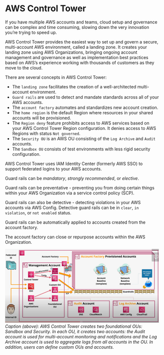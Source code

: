 # AWS Control Tower

If you have multiple AWS accounts and teams, cloud setup and governance can be complex and time consuming, slowing down the very innovation you’re trying to speed up. 

AWS Control Tower provides the easiest way to set up and govern a secure, multi-account AWS environment, called a landing zone. It creates your landing zone using AWS Organizations, bringing ongoing account management and governance as well as implementation best practices based on AWS’s experience working with thousands of customers as they move to the cloud.

There are several concepts in AWS Control Tower:
- The `landing zone` facilitates the creation of a well-architected multi-account environment.
- `Guard rails` are used to detect and mandate standards across all of your AWS accounts.
- The `account factory` automates and standardizes new account creation.
- The `home region` is the default Region where resources in your shared accounts will be provisioned.
- The `Region deny` feature prohibits access to AWS services based on your AWS Control Tower Region configuration. It denies access to AWS Regions with status `Not governed`.
- The `Security OU` is an AWS OU consisting of the `Log Archive` and `Audit` accounts.
- The `Sandbox OU` consists of test environments with less rigid security configuration.

AWS Control Tower uses IAM Identity Center (formerly AWS SSO) to support federated logins to your AWS accounts.

Guard rails can be *mandatory*, *strongly recommended*, or *elective*. 

Guard rails can be preventative - preventing you from doing certain things within your AWS Organization via a service control policy (SCP).

Guard rails can also be detective - detecting violations in your AWS accounts via AWS Config. Detective guard rails can be in `clear`, `in violation`, or `not enabled` status.

Guard rails can be automatically applied to accounts created from the account factory.

The account factory can close or repurpose accounts within the AWS Organization. 

![AWS Control Tower](../static/images/controltower.png)
*Caption (above): AWS Control Tower creates two foundational OUs: Sandbox and Security. In each OU, it creates two accounts: the Audit account is used for multi-account monitoring and notifications and the Log Archive account is used to aggregate logs from all accounts in the OU. In addition, users can define custom OUs and accounts.*